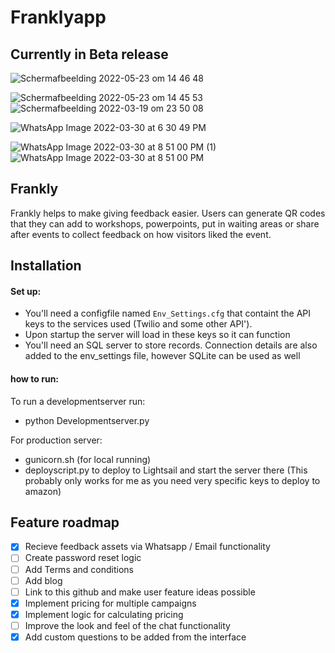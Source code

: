 # Franklyapp

## Currently in Beta release
![Schermafbeelding 2022-05-23 om 14 46 48](https://user-images.githubusercontent.com/71013416/169822424-08e2365c-4cef-48f5-9643-33ac5e8313ce.png)

![Schermafbeelding 2022-05-23 om 14 45 53](https://user-images.githubusercontent.com/71013416/169822311-34d87a49-b1c6-4138-989a-e8f7aa47f612.png)
![Schermafbeelding 2022-03-19 om 23 50 08](https://user-images.githubusercontent.com/71013416/159141082-ea9481c5-9e38-48ec-859d-417d132c3e38.png)

![WhatsApp Image 2022-03-30 at 6 30 49 PM](https://user-images.githubusercontent.com/71013416/161023146-d84b51a8-0b2c-4b24-a12f-8b4420363762.jpeg)

![WhatsApp Image 2022-03-30 at 8 51 00 PM (1)](https://user-images.githubusercontent.com/71013416/161023157-b4e2c01f-53de-44af-90d0-6e676667c86a.jpeg)
![WhatsApp Image 2022-03-30 at 8 51 00 PM](https://user-images.githubusercontent.com/71013416/161023180-2cc41cbf-9648-4f59-95da-060578e74263.jpeg)

## Frankly
Frankly helps to make giving feedback easier. Users can generate QR codes that they can add to workshops, powerpoints, put in waiting areas or share after events to collect feedback on how visitors liked the event. 

## Installation

#### Set up: 
- You'll need a configfile named `Env_Settings.cfg`  that containt the API keys to the services used (Twilio and some other API'). 
- Upon startup the server will load in these keys so it can function 
- You'll need an SQL server to store records. Connection details are also added to the env_settings file, however SQLite can be used as well

#### how to run:
To run a developmentserver run: 
- python Developmentserver.py

For production server: 
- gunicorn.sh (for local running)
- deployscript.py to deploy to Lightsail and start the server there (This probably only works for me as you need very specific keys to deploy to amazon) 

## Feature roadmap

- [x] Recieve feedback assets via Whatsapp / Email functionality
- [ ] Create password reset logic
- [ ] Add Terms and conditions
- [ ] Add blog
- [ ] Link to this github and make user feature ideas possible
- [x] Implement pricing for multiple campaigns
- [x] Implement logic for calculating pricing
- [ ] Improve the look and feel of the chat functionality
- [x] Add custom questions to be added from the interface
